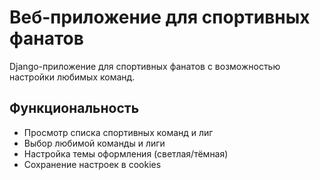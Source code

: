 # Веб-приложение для спортивных фанатов

Django-приложение для спортивных фанатов с возможностью настройки любимых команд.

## Функциональность

- Просмотр списка спортивных команд и лиг
- Выбор любимой команды и лиги
- Настройка темы оформления (светлая/тёмная)
- Сохранение настроек в cookies